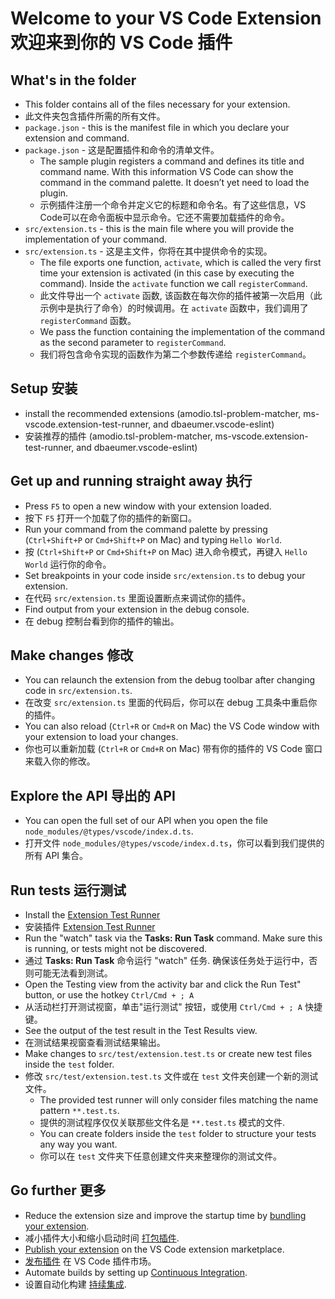 # Welcome to your VS Code Extension 欢迎来到你的 VS Code 插件

## What's in the folder

* This folder contains all of the files necessary for your extension.
* 此文件夹包含插件所需的所有文件。
* `package.json` - this is the manifest file in which you declare your extension and command.
* `package.json` - 这是配置插件和命令的清单文件。
  * The sample plugin registers a command and defines its title and command name. With this information VS Code can show the command in the command palette. It doesn’t yet need to load the plugin.
  * 示例插件注册一个命令并定义它的标题和命令名。有了这些信息，VS Code可以在命令面板中显示命令。它还不需要加载插件的命令。
* `src/extension.ts` - this is the main file where you will provide the implementation of your command.
* `src/extension.ts` - 这是主文件，你将在其中提供命令的实现。
  * The file exports one function, `activate`, which is called the very first time your extension is activated (in this case by executing the command). Inside the `activate` function we call `registerCommand`.
  * 此文件导出一个 `activate` 函数, 该函数在每次你的插件被第一次启用（此示例中是执行了命令）的时候调用。在 `activate` 函数中，我们调用了 `registerCommand` 函数。
  * We pass the function containing the implementation of the command as the second parameter to `registerCommand`.
  * 我们将包含命令实现的函数作为第二个参数传递给 `registerCommand`。

## Setup 安装

* install the recommended extensions (amodio.tsl-problem-matcher, ms-vscode.extension-test-runner, and dbaeumer.vscode-eslint)
* 安装推荐的插件 (amodio.tsl-problem-matcher, ms-vscode.extension-test-runner, and dbaeumer.vscode-eslint)

## Get up and running straight away 执行

* Press `F5` to open a new window with your extension loaded.
* 按下 `F5` 打开一个加载了你的插件的新窗口。
* Run your command from the command palette by pressing (`Ctrl+Shift+P` or `Cmd+Shift+P` on Mac) and typing `Hello World`.
* 按 (`Ctrl+Shift+P` or `Cmd+Shift+P` on Mac) 进入命令模式，再键入 `Hello World` 运行你的命令。
* Set breakpoints in your code inside `src/extension.ts` to debug your extension.
* 在代码 `src/extension.ts` 里面设置断点来调试你的插件。
* Find output from your extension in the debug console.
* 在 debug 控制台看到你的插件的输出。

## Make changes 修改

* You can relaunch the extension from the debug toolbar after changing code in `src/extension.ts`.
* 在改变 `src/extension.ts` 里面的代码后，你可以在 debug 工具条中重启你的插件。
* You can also reload (`Ctrl+R` or `Cmd+R` on Mac) the VS Code window with your extension to load your changes.
* 你也可以重新加载 (`Ctrl+R` or `Cmd+R` on Mac) 带有你的插件的 VS Code 窗口来载入你的修改。

## Explore the API 导出的 API

* You can open the full set of our API when you open the file `node_modules/@types/vscode/index.d.ts`.
* 打开文件 `node_modules/@types/vscode/index.d.ts`，你可以看到我们提供的所有 API 集合。

## Run tests 运行测试

* Install the [Extension Test Runner](https://marketplace.visualstudio.com/items?itemName=ms-vscode.extension-test-runner)
* 安装插件 [Extension Test Runner](https://marketplace.visualstudio.com/items?itemName=ms-vscode.extension-test-runner)
* Run the "watch" task via the **Tasks: Run Task** command. Make sure this is running, or tests might not be discovered.
* 通过 **Tasks: Run Task** 命令运行 "watch" 任务. 确保该任务处于运行中，否则可能无法看到测试。
* Open the Testing view from the activity bar and click the Run Test" button, or use the hotkey `Ctrl/Cmd + ; A`
* 从活动栏打开测试视窗，单击"运行测试" 按钮，或使用 `Ctrl/Cmd + ; A` 快捷键。
* See the output of the test result in the Test Results view.
* 在测试结果视窗查看测试结果输出。
* Make changes to `src/test/extension.test.ts` or create new test files inside the `test` folder.
* 修改 `src/test/extension.test.ts` 文件或在 `test` 文件夹创建一个新的测试文件。
  * The provided test runner will only consider files matching the name pattern `**.test.ts`.
  * 提供的测试程序仅仅关联那些文件名是 `**.test.ts` 模式的文件.
  * You can create folders inside the `test` folder to structure your tests any way you want.
  * 你可以在 `test` 文件夹下任意创建文件夹来整理你的测试文件。

## Go further 更多

* Reduce the extension size and improve the startup time by [bundling your extension](https://code.visualstudio.com/api/working-with-extensions/bundling-extension).
* 减小插件大小和缩小启动时间 [打包插件](https://code.visualstudio.com/api/working-with-extensions/bundling-extension).
* [Publish your extension](https://code.visualstudio.com/api/working-with-extensions/publishing-extension) on the VS Code extension marketplace.
* [发布插件](https://code.visualstudio.com/api/working-with-extensions/publishing-extension) 在 VS Code 插件市场。
* Automate builds by setting up [Continuous Integration](https://code.visualstudio.com/api/working-with-extensions/continuous-integration).
* 设置自动化构建 [持续集成](https://code.visualstudio.com/api/working-with-extensions/continuous-integration).
